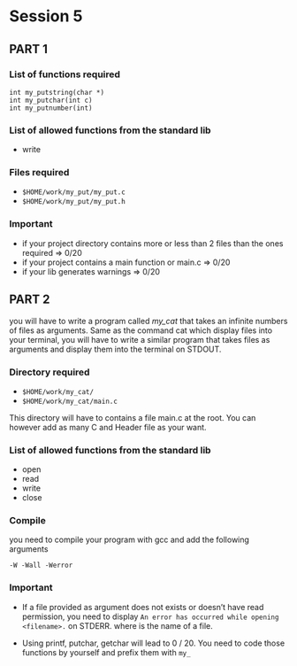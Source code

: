 # Session 5

## PART 1

### List of functions required

```
int my_putstring(char *)
int my_putchar(int c)
int my_putnumber(int)
```

### List of allowed functions from the standard lib

* write

### Files required

* `$HOME/work/my_put/my_put.c`
* `$HOME/work/my_put/my_put.h`

### Important

* if your project directory contains more or less than 2 files than the ones required => 0/20
* if your project contains a main function or main.c => 0/20
* if your lib generates warnings => 0/20

## PART 2

you will have to write a program called *my_cat* that takes an infinite numbers
of files as arguments.
Same as the command cat which display files into your terminal, you will have to write a
similar program that takes files as arguments and display them into the terminal on
STDOUT.

### Directory required

* `$HOME/work/my_cat/`
* `$HOME/work/my_cat/main.c`

This directory will have to contains a file main.c at the root. You can however
add as many C and Header file as your want.

### List of allowed functions from the standard lib

* open
* read
* write
* close

### Compile

you need to compile your program with gcc and add the following arguments

```
-W -Wall -Werror
```

### Important

* If a file provided as argument does not exists or doesn’t have read permission, you need to
display `An error has occurred while opening <filename>.` on STDERR. where <filename> is
the name of a file.

* Using printf, putchar, getchar will lead to 0 / 20. You need to code those functions by
yourself and prefix them with `my_`
